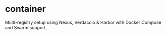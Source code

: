 # container
Multi-registry setup using Nexus, Verdaccio &amp; Harbor with Docker Compose and Swarm support.
